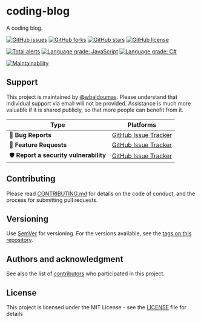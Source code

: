 # coding-blog

A coding blog.

[![GitHub issues](https://img.shields.io/github/issues/wbaldoumas/coding-blog.svg)](https://github.com/wbaldoumas/coding-blog/issues)
[![GitHub forks](https://img.shields.io/github/forks/wbaldoumas/coding-blog.svg)](https://github.com/wbaldoumas/coding-blog/network)
[![GitHub stars](https://img.shields.io/github/stars/wbaldoumas/coding-blog.svg)](https://github.com/wbaldoumas/coding-blog/stargazers)
[![GitHub license](https://img.shields.io/github/license/wbaldoumas/coding-blog.svg)](https://github.com/wbaldoumas/coding-blog/blob/main/LICENSE)

[![Total alerts](https://img.shields.io/lgtm/alerts/g/wbaldoumas/coding-blog.svg?logo=lgtm&logoWidth=18)](https://lgtm.com/projects/g/wbaldoumas/coding-blog/alerts/)
[![Language grade: JavaScript](https://img.shields.io/lgtm/grade/javascript/g/wbaldoumas/coding-blog.svg?logo=lgtm&logoWidth=18)](https://lgtm.com/projects/g/wbaldoumas/coding-blog/context:javascript)
[![Language grade: C#](https://img.shields.io/lgtm/grade/csharp/g/wbaldoumas/coding-blog.svg?logo=lgtm&logoWidth=18)](https://lgtm.com/projects/g/wbaldoumas/coding-blog/context:csharp)

[![Maintainability](https://api.codeclimate.com/v1/badges/9189fd933b39c21a49bb/maintainability)](https://codeclimate.com/github/wbaldoumas/coding-blog/maintainability)

## Support

This project is maintained by [@wbaldoumas](https://github.com/wbaldoumas). Please understand that individual support via email will not be provided. Assistance is much more valuable if it is shared publicly, so that more people can benefit from it.

| Type                                  | Platforms                                                            |
| ------------------------------------- | -------------------------------------------------------------------- |
| 🚨 **Bug Reports**                    | [GitHub Issue Tracker](https://github.com/wbaldoumas/coding-blog/issues) |
| 🎁 **Feature Requests**               | [GitHub Issue Tracker](https://github.com/wbaldoumas/coding-blog/issues) |
| 🛡 **Report a security vulnerability** | [GitHub Issue Tracker](https://github.com/wbaldoumas/coding-blog/issues) |

## Contributing

Please read [CONTRIBUTING.md](CONTRIBUTING.md) for details on the code of conduct, and the process for submitting pull requests.

## Versioning

Use [SemVer](http://semver.org/) for versioning. For the versions available, see the [tags on this repository](https://github.com/wbaldoumas/coding-blog/tags).

## Authors and acknowledgment

See also the list of [contributors](https://github.com/wbaldoumas/coding-blog/graphs/contributors) who participated in this project.

## License

This project is licensed under the MIT License - see the [LICENSE](LICENSE) file for details
